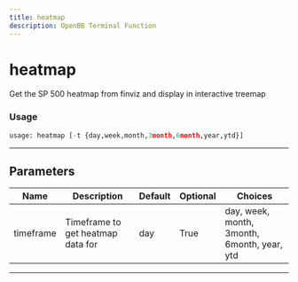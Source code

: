 ```yaml
---
title: heatmap
description: OpenBB Terminal Function
---
```


# heatmap

Get the SP 500 heatmap from finviz and display in interactive treemap

### Usage

```python
usage: heatmap [-t {day,week,month,3month,6month,year,ytd}]
```

---

## Parameters

| Name | Description | Default | Optional | Choices |
| ---- | ----------- | ------- | -------- | ------- |
| timeframe | Timeframe to get heatmap data for | day | True | day, week, month, 3month, 6month, year, ytd |

---
